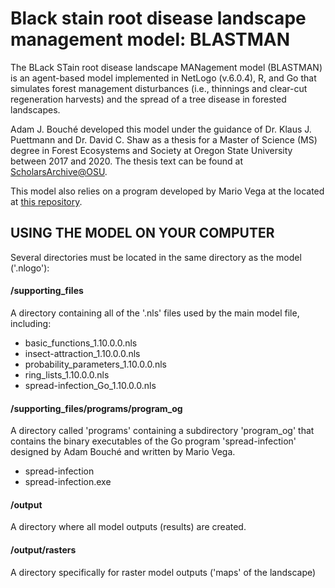 # Black stain root disease landscape management model: BLASTMAN
The BLack STain root disease landscape MANagement model (BLASTMAN) is an agent-based model implemented in NetLogo (v.6.0.4), R, and Go that simulates forest management disturbances (i.e., thinnings and clear-cut regeneration harvests) and the spread of a tree disease in forested landscapes.

Adam J. Bouché developed this model under the guidance of Dr. Klaus J. Puettmann and Dr. David C. Shaw as a thesis for a Master of Science (MS) degree in Forest Ecosystems and Society at Oregon State University between 2017 and 2020. The thesis text can be found at [ScholarsArchive@OSU](https://ir.library.oregonstate.edu/concern/graduate_thesis_or_dissertations/c247f0268?locale=en).

This model also relies on a program developed by Mario Vega at the located at [this repository](https://github.com/mariowhowrites/spread-infection).

## USING THE MODEL ON YOUR COMPUTER
Several directories must be located in the same directory as the model ('.nlogo'):

  #### /supporting_files
  A directory containing all of the '.nls' files used by the main model file, including:

  * basic_functions_1.10.0.0.nls
  * insect-attraction_1.10.0.0.nls
  * probability_parameters_1.10.0.0.nls
  * ring_lists_1.10.0.0.nls
  * spread-infection_Go_1.10.0.0.nls

  #### /supporting_files/programs/program_og
  A directory called 'programs' containing a subdirectory 'program_og' that contains the binary executables of the Go program 'spread-infection' designed by Adam Bouché and written by Mario Vega.
  
  * spread-infection
  * spread-infection.exe

  #### /output
  A directory where all model outputs (results) are created.
  
  #### /output/rasters
  A directory specifically for raster model outputs ('maps' of the landscape)
